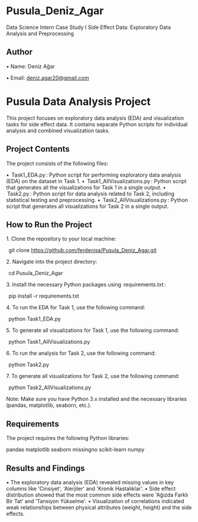 # Pusula_Deniz_Agar
Data Science Intern Case Study I Side Effect Data: Exploratory Data Analysis and Preprocessing

## Author

•⁠  ⁠Name: Deniz Ağar

•⁠  ⁠Email: deniz.agar20@gmail.com


# Pusula Data Analysis Project

This project focuses on exploratory data analysis (EDA) and visualization tasks for side effect data. It contains separate Python scripts for individual analysis and combined visualization tasks.

## Project Contents

The project consists of the following files:

•⁠  ⁠⁠ Task1_EDA.py ⁠: Python script for performing exploratory data analysis (EDA) on the dataset in Task 1.
•⁠  ⁠⁠ Task1_AllVisualizations.py ⁠: Python script that generates all the visualizations for Task 1 in a single output.
•⁠  ⁠⁠ Task2.py ⁠: Python script for data analysis related to Task 2, including statistical testing and preprocessing.
•⁠  ⁠⁠ Task2_AllVisualizations.py ⁠: Python script that generates all visualizations for Task 2 in a single output.

## How to Run the Project

1.⁠ ⁠Clone the repository to your local machine:
    
⁠     git clone https://github.com/ferdenisa/Pusula_Deniz_Agar.git
     ⁠

2.⁠ ⁠Navigate into the project directory:
    
⁠     cd Pusula_Deniz_Agar
     ⁠

3.⁠ ⁠Install the necessary Python packages using ⁠ requirements.txt ⁠:
    
⁠     pip install -r requirements.txt
     ⁠

4.⁠ ⁠To run the EDA for Task 1, use the following command:
    
⁠     python Task1_EDA.py
     ⁠

5.⁠ ⁠To generate all visualizations for Task 1, use the following command:
    
⁠     python Task1_AllVisualizations.py
     ⁠

6.⁠ ⁠To run the analysis for Task 2, use the following command:
    
⁠     python Task2.py
     ⁠

7.⁠ ⁠To generate all visualizations for Task 2, use the following command:
    
⁠     python Task2_AllVisualizations.py
     ⁠

Note: Make sure you have Python 3.x installed and the necessary libraries (pandas, matplotlib, seaborn, etc.).

## Requirements

The project requires the following Python libraries:

⁠pandas
matplotlib
seaborn
missingno
scikit-learn
numpy

## Results and Findings

•⁠  ⁠The exploratory data analysis (EDA) revealed missing values in key columns like 'Cinsiyet', 'Alerjiler' and 'Kronik Hastalıklar'.
•⁠  ⁠Side effect distribution showed that the most common side effects were 'Ağızda Farklı Bir Tat' and 'Tansiyon Yükselme'.
•⁠  ⁠Visualization of correlations indicated weak relationships between physical attributes (weight, height) and the side effects.

